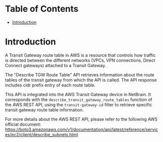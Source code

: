 # Table of Contents
- [Introduction](#introduction)


# Introduction <a name="introduction"></a>
A Transit Gateway route table in AWS is a resource that controls how traffic is directed between the different networks (VPCs, VPN connections, Direct Connect gateways) attached to a Transit Gateway.



The "Describe TGW Route Table" API retrieves information about the route tables of the transit gateway from which the API is called. The API response includes cidr prefix entry of each route table.

This API is integrated into the AWS Transit Gateway device in NetBrain. It corresponds with the `describe_transit_gateway_route_tables` function of the AWS REST API, using the `transit-gateway-id` filter to retrieve specific transit gateway route table information.



For more details about the AWS REST API, please refer to the following AWS official document: https://boto3.amazonaws.com/v1/documentation/api/latest/reference/services/ec2/client/describe_subnets.html